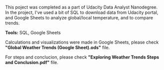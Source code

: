 This poject was completed as a part of Udacity Data Analyst Nanodegree. In the project, I've used a bit of SQL to download data from Udacity portal, and Google Sheets to analyze global/local temperature, and to compare trends.

**Tools:** SQL, Google Sheets

Calculations and visualizations were made in Google Sheets, please check **"Global Weather Trends (Google Sheet).ods"** file.

For steps and conclucion, please check **"Exploring Weather Trends Steps and Conclusion.pdf"** file.
